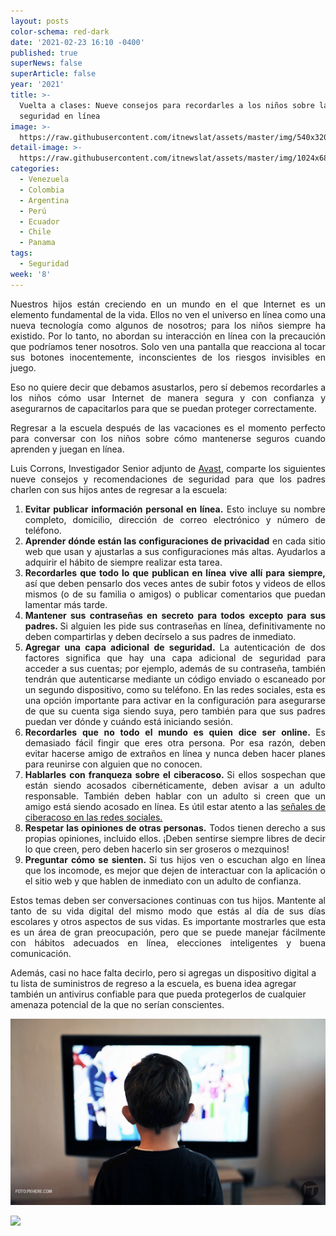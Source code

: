 ```yaml
---
layout: posts
color-schema: red-dark
date: '2021-02-23 16:10 -0400'
published: true
superNews: false
superArticle: false
year: '2021'
title: >-
  Vuelta a clases: Nueve consejos para recordarles a los niños sobre la
  seguridad en línea
image: >-
  https://raw.githubusercontent.com/itnewslat/assets/master/img/540x320/Cuidado-navegacion-infantil-p.jpg
detail-image: >-
  https://raw.githubusercontent.com/itnewslat/assets/master/img/1024x680/Cuidado-navegacion-infantil-g.jpg
categories:
  - Venezuela
  - Colombia
  - Argentina
  - Perú
  - Ecuador
  - Chile
  - Panama
tags:
  - Seguridad
week: '8'
---
```


<p style="text-align: justify;">Nuestros hijos están creciendo en un mundo en el que Internet es un elemento fundamental de la vida. Ellos no ven el universo en línea como una nueva tecnología como algunos de nosotros; para los niños siempre ha existido. Por lo tanto, no abordan su interacción en línea con la precaución que podríamos tener nosotros. Solo ven una pantalla que reacciona al tocar sus botones inocentemente, inconscientes de los riesgos invisibles en juego.</p>
<p style="text-align: justify;">Eso no quiere decir que debamos asustarlos, pero sí debemos recordarles a los niños cómo usar Internet de manera segura y con confianza y asegurarnos de capacitarlos para que se puedan proteger correctamente.</p>
<p style="text-align: justify;">Regresar a la escuela después de las vacaciones es el momento perfecto para conversar con los niños sobre cómo mantenerse seguros cuando aprenden y juegan en línea.</p>
<p style="text-align: justify;">Luis Corrons, Investigador Senior adjunto de <a href="https://www.avast.com/es-ar/index">Avast</a>, comparte los siguientes nueve consejos y recomendaciones de seguridad para que los padres charlen con sus hijos antes de regresar a la escuela:</p>

<ol style="text-align: justify;">
	<li><strong>Evitar publicar información personal en línea.</strong> Esto incluye su nombre completo, domicilio, dirección de correo electrónico y número de teléfono.</li>
	<li><strong>Aprender dónde están las configuraciones de privacidad</strong> en cada sitio web que usan y ajustarlas a sus configuraciones más altas. Ayudarlos a adquirir el hábito de siempre realizar esta tarea.</li>
	<li><strong>Recordarles que todo lo que publican en línea vive allí para siempre, </strong>así que deben pensarlo dos veces antes de subir fotos y videos de ellos mismos (o de su familia o amigos) o publicar comentarios que puedan lamentar más tarde.</li>
	<li><strong>Mantener sus contraseñas en secreto para todos excepto para sus padres. </strong>Si alguien les pide sus contraseñas en línea, definitivamente no deben compartirlas y deben decírselo a sus padres de inmediato.</li>
	<li><strong>Agregar una capa adicional de seguridad. </strong>La autenticación de dos factores significa que hay una capa adicional de seguridad para acceder a sus cuentas; por ejemplo, además de su contraseña, también tendrán que autenticarse mediante un código enviado o escaneado por un segundo dispositivo, como su teléfono. En las redes sociales, esta es una opción importante para activar en la configuración para asegurarse de que su cuenta siga siendo suya, pero también para que sus padres puedan ver dónde y cuándo está iniciando sesión.</li>
	<li><strong>Recordarles que no todo el mundo es quien dice ser online. </strong>Es demasiado fácil fingir que eres otra persona. Por esa razón, deben evitar hacerse amigo de extraños en línea y nunca deben hacer planes para reunirse con alguien que no conocen.</li>
	<li><strong>Hablarles con franqueza sobre el ciberacoso. </strong>Si ellos sospechan que están siendo acosados cibernéticamente, deben avisar a un adulto responsable. También deben hablar con un adulto si creen que un amigo está siendo acosado en línea. Es útil estar atento a las <a href="https://www.avast.com/c-cyberbullying?_ga=2.56820906.1425274459.1610580736-1495379386.1598930901&amp;_gac=1.216571364.1609729281.Cj0KCQiA88X_BRDUARIsACVMYD_pdJfaLS8QG96Z39RtsgkdtHsSjWKo5YKAPkvtvCJSLkPFIraRrLgaAilaEALw_wcB">señales de ciberacoso en las redes sociales.</a></li>
	<li><strong>Respetar las opiniones de otras personas.</strong> Todos tienen derecho a sus propias opiniones, incluido ellos. ¡Deben sentirse siempre libres de decir lo que creen, pero deben hacerlo sin ser groseros o mezquinos!</li>
	<li><strong>Preguntar cómo se sienten. </strong>Si tus hijos ven o escuchan algo en línea que los incomode, es mejor que dejen de interactuar con la aplicación o el sitio web y que hablen de inmediato con un adulto de confianza.</li>
</ol>
<p style="text-align: justify;">Estos temas deben ser conversaciones continuas con tus hijos. Mantente al tanto de su vida digital del mismo modo que estás al día de sus días escolares y otros aspectos de sus vidas. Es importante mostrarles que esta es un área de gran preocupación, pero que se puede manejar fácilmente con hábitos adecuados en línea, elecciones inteligentes y buena comunicación.

Además, casi no hace falta decirlo, pero si agregas un dispositivo digital a tu lista de suministros de regreso a la escuela, es buena idea agregar también un antivirus confiable para que pueda protegerlos de cualquier amenaza potencial de la que no serían conscientes.</p>

![](https://raw.githubusercontent.com/itnewslat/assets/master/img/540x320/Cuidado-navegacion-infantil-p.jpg)

<img src="https://tracker.metricool.com/c3po.jpg?hash=56f88a41e39ab42c063cc51676587a04"/>